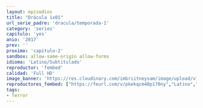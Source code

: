 ```yaml
---
layout: episodios
title: "Drácula 1x01"
url_serie_padre: 'dracula/temporada-1'
category: 'series'
capitulo: 'yes'
anio: '2017'
prev: ''
proximo: 'capitulo-2'
sandbox: allow-same-origin allow-forms
idioma: 'Latino/Subtitulado'
reproductor: 'fembed'
calidad: 'Full HD'
image_banner: 'https://res.cloudinary.com/imbriitneysam/image/upload/v1546545022/reason1-banner-min.jpg'
reproductores_fembed: ["https://feurl.com/v/pkekqcm48p170ny","Latino","https://mstream.website/7lyrek3bkcmf","Latino","https://mstream.website/u14qoq4rls79","Latino","https://feurl.com/v/8pk-yh8wy75-rgl?hls4=yes","Subtitulado"]
tags:
- Terror
---
```













